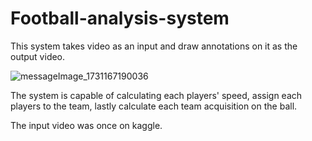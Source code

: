 # Football-analysis-system

This system takes video as an input and draw annotations on it as the output video.

![messageImage_1731167190036](https://github.com/user-attachments/assets/4fc81073-f8e2-4052-9f66-0e29cd0164c1)


The system is capable of calculating each players' speed, assign each players to the team,
lastly calculate each team acquisition on the ball.

The input video was once on kaggle.
